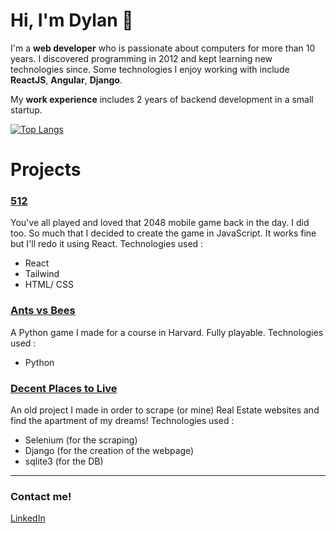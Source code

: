 # Hi, I'm Dylan 👋

I'm a **web developer** who is passionate about computers for more than 10 years. I discovered programming in 2012 and kept learning new technologies since. Some technologies I enjoy working with include **ReactJS**, **Angular**, **Django**.

My **work experience** includes 2 years of backend development in a small startup.

[![Top Langs](https://github-readme-stats.vercel.app/api/top-langs/?username=dyluan)](https://github.com/dyluan/github-readme-stats)

# Projects

### [512](https://github.com/Dyluan/512-React)
You've all played and loved that 2048 mobile game back in the day. I did too. So much that I decided to create the game in JavaScript. It works fine but I'll redo it using React.
Technologies used :
- React
- Tailwind
- HTML/ CSS

### [Ants vs Bees](https://github.com/Dyluan/AntsVsBees)
A Python game I made for a course in Harvard. Fully playable.
Technologies used :
- Python

### [Decent Places to Live](https://github.com/Dyluan/DPTL/tree/master)
An old project I made in order to scrape (or mine) Real Estate websites and find the apartment of my dreams! 
Technologies used : 
- Selenium (for the scraping)
- Django (for the creation of the webpage)
- sqlite3 (for the DB)

---

### Contact me! 
[LinkedIn](https://www.linkedin.com/in/dylan-jonckheere/)
